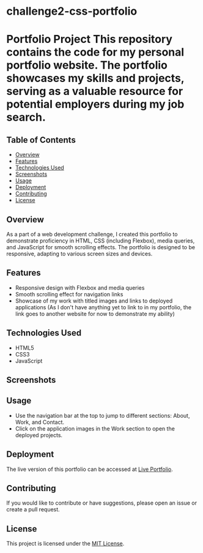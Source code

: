 # challenge2-css-portfolio
# Portfolio Project  This repository contains the code for my personal portfolio website. The portfolio showcases my skills and projects, serving as a valuable resource for potential employers during my job search.
## Table of Contents
- [Overview](#overview)
- [Features](#features)
- [Technologies Used](#technologies-used)
- [Screenshots](#screenshots)
- [Usage](#usage)
- [Deployment](#deployment)
- [Contributing](#contributing)
- [License](#license)

## Overview
As a part of a web development challenge, I created this portfolio to demonstrate proficiency in HTML, CSS (including Flexbox), media queries, and JavaScript for smooth scrolling effects. The portfolio is designed to be responsive, adapting to various screen sizes and devices.

## Features
- Responsive design with Flexbox and media queries
- Smooth scrolling effect for navigation links
- Showcase of my work with titled images and links to deployed applications (As I don't have anything yet to link to in my portfolio, the link goes to another website for now to demonstrate my ability)

## Technologies Used
- HTML5
- CSS3
- JavaScript

## Screenshots

## Usage
- Use the navigation bar at the top to jump to different sections: About, Work, and Contact.
- Click on the application images in the Work section to open the deployed projects.

## Deployment
The live version of this portfolio can be accessed at [Live Portfolio](https://rhipsime.github.io/challenge2-css-portfolio/).

## Contributing
If you would like to contribute or have suggestions, please open an issue or create a pull request.

## License
This project is licensed under the [MIT License](LICENSE).
